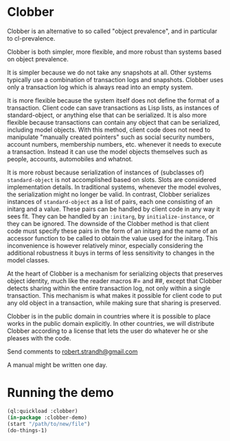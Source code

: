 # Clobber
Clobber is an alternative to so called "object prevalence", and in
particular to cl-prevalence.

Clobber is both simpler, more flexible, and more robust than systems
based on object prevalence.  

It is simpler because we do not take any snapshots at all.  Other
systems typically use a combination of transaction logs and snapshots.
Clobber uses only a transaction log which is always read into an empty
system.

It is more flexible because the system itself does not define the
format of a transaction.  Client code can save transactions as Lisp
lists, as instances of standard-object, or anything else that can be
serialized.  It is also more flexible because transactions can contain
any object that can be serialized, including model objects.  With this
method, client code does not need to manipulate "manually created
pointers" such as social security numbers, account numbers, membership
numbers, etc. whenever it needs to execute a transaction.  Instead it
can use the model objects themselves such as people, accounts,
automobiles and whatnot.

It is more robust because serialization of instances of (subclasses
of) `standard-object` is not accomplished based on slots.  Slots are
considered implementation details.  In traditional systems, whenever
the model evolves, the serialization might no longer be valid.  In
contrast, Clobber serializes instances of `standard-object` as a list of
pairs, each one consisting of an initarg and a value.  These pairs can
be handled by client code in any way it sees fit.  They can be handled
by an `:initarg`, by `initialize-instance`, or they can be ignored.  The
downside of the Clobber method is that client code must specify these
pairs in the form of an initarg and the name of an accessor function
to be called to obtain the value used for the initarg.  This
inconvenience is however relatively minor, especially considering the
additional robustness it buys in terms of less sensitivity to changes
in the model classes. 

At the heart of Clobber is a mechanism for serializing objects that
preserves object identity, much like the reader macros #= and ##,
except that Clobber detects sharing within the entire transaction log,
not only within a single transaction.  This mechanism is what makes it
possible for client code to put any old object in a transaction, while
making sure that sharing is preserved.

Clobber is in the public domain in countries where it is possible to
place works in the public domain explicitly.  In other countries, we
will distribute Clobber according to a license that lets the user do
whatever he or she pleases with the code. 

Send comments to robert.strandh@gmail.com

A manual might be written one day. 

# Running the demo
```lisp
(ql:quickload :clobber)
(in-package :clobber-demo)
(start "/path/to/new/file")
(do-things-1)
```
